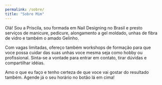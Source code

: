```yaml
---
permalink: /sobre/
title: "Sobre Mim"
---
```


Olá! Sou a Priscila, sou formada em Nail Designing no Brasil e presto serviços de manicure, pedicure, alongamento a gel moldado, unhas de fibra de vidro e também o amado Gelinho.

Com vagas limitadas, ofereço também workshops de formação para que voce possa cuidar das suas unhas voce mesma seja como hobby ou profissional. Sinta-se a vontade para entrar em contato, tirar dúvidas e compartilhar idéias.

Amo o que eu faço e tenho certeza de que voce vai gostar do resultado também. Agende já o seu horário no botão lá em cima!